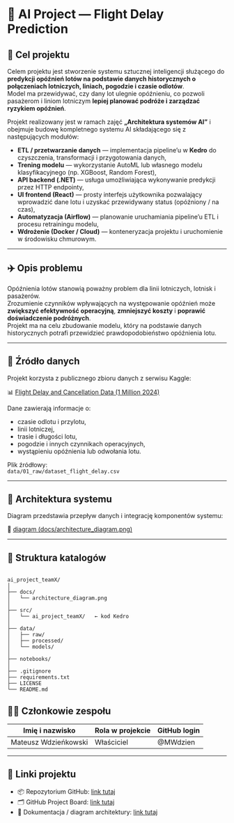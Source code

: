 # 🧠 AI Project — Flight Delay Prediction

## 🎯 Cel projektu
Celem projektu jest stworzenie systemu sztucznej inteligencji służącego do **predykcji opóźnień lotów na podstawie danych historycznych o połączeniach lotniczych, liniach, pogodzie i czasie odlotów**.  
Model ma przewidywać, czy dany lot ulegnie opóźnieniu, co pozwoli pasażerom i liniom lotniczym **lepiej planować podróże i zarządzać ryzykiem opóźnień**.

Projekt realizowany jest w ramach zajęć **„Architektura systemów AI”** i obejmuje budowę kompletnego systemu AI składającego się z następujących modułów:
- **ETL / przetwarzanie danych** — implementacja pipeline’u w **Kedro** do czyszczenia, transformacji i przygotowania danych,
- **Trening modelu** — wykorzystanie AutoML lub własnego modelu klasyfikacyjnego (np. XGBoost, Random Forest),
- **API backend (.NET)** — usługa umożliwiająca wykonywanie predykcji przez HTTP endpointy,
- **UI frontend (React)** — prosty interfejs użytkownika pozwalający wprowadzić dane lotu i uzyskać przewidywany status (opóźniony / na czas),
- **Automatyzacja (Airflow)** — planowanie uruchamiania pipeline’u ETL i procesu retrainingu modelu,
- **Wdrożenie (Docker / Cloud)** — konteneryzacja projektu i uruchomienie w środowisku chmurowym.

---

## ✈️ Opis problemu
Opóźnienia lotów stanowią poważny problem dla linii lotniczych, lotnisk i pasażerów.  
Zrozumienie czynników wpływających na występowanie opóźnień może **zwiększyć efektywność operacyjną**, **zmniejszyć koszty** i **poprawić doświadczenie podróżnych**.  
Projekt ma na celu zbudowanie modelu, który na podstawie danych historycznych potrafi przewidzieć prawdopodobieństwo opóźnienia lotu.

---

## 💾 Źródło danych
Projekt korzysta z publicznego zbioru danych z serwisu Kaggle:

📊 [Flight Delay and Cancellation Data (1 Million 2024)](https://www.kaggle.com/datasets/nalisha/flight-delay-and-cancellation-data-1-million-2024?resource=download)

Dane zawierają informacje o:
- czasie odlotu i przylotu,  
- linii lotniczej,  
- trasie i długości lotu,  
- pogodzie i innych czynnikach operacyjnych,  
- wystąpieniu opóźnienia lub odwołania lotu.

Plik źródłowy:  
`data/01_raw/dataset_flight_delay.csv`

---

## 🧩 Architektura systemu
Diagram przedstawia przepływ danych i integrację komponentów systemu:

📄 [diagram (docs/architecture_diagram.png)](docs/architecture_diagram.png)

---

## 🧱 Struktura katalogów

````

ai_project_teamX/
│
├── docs/
│   └── architecture_diagram.png
│
├── src/
│   └── ai_project_teamX/   ← kod Kedro
│
├── data/
│   ├── raw/
│   ├── processed/
│   └── models/
│
├── notebooks/
│
├── .gitignore
├── requirements.txt
├── LICENSE
└── README.md

````

## 🧑‍💻 Członkowie zespołu

| Imię i nazwisko    | Rola w projekcie | GitHub login  |
|--------------------|------------------|---------------|
|Mateusz Wdzieńkowski| Właściciel       | @MWdzien      |

---

## 🧭 Linki projektu

- 📦 Repozytorium GitHub: [link tutaj](https://github.com/MWdzien/ai_project_flight_delay)  
- 🗂️ GitHub Project Board: [link tutaj](https://github.com/users/MWdzien/projects/1)  
- 📜 Dokumentacja / diagram architektury: [link tutaj](dosc/architecture_diagram.png)  
